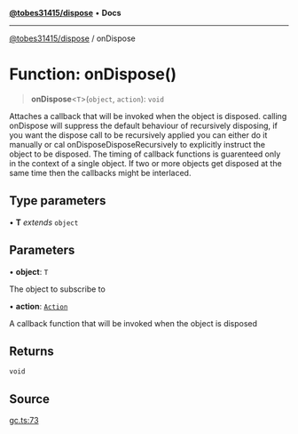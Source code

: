 [**@tobes31415/dispose**](../README.md) • **Docs**

***

[@tobes31415/dispose](../globals.md) / onDispose

# Function: onDispose()

> **onDispose**\<`T`\>(`object`, `action`): `void`

Attaches a callback that will be invoked when the object is disposed.
calling onDispose will suppress the default behaviour of recursively disposing, if you want the dispose call to be recursively applied you can either do it manually or cal onDisposeDisposeRecursively to explicitly instruct the object to be disposed.
The timing of callback functions is guarenteed only in the context of a single object.  If two or more objects get disposed at the same time then the callbacks might be interlaced.

## Type parameters

• **T** *extends* `object`

## Parameters

• **object**: `T`

The object to subscribe to

• **action**: [`Action`](../type-aliases/Action.md)

A callback function that will be invoked when the object is disposed

## Returns

`void`

## Source

[gc.ts:73](https://github.com/tobes31415/dispose/blob/8b821ba54eb1fd6736de9a4ab9b915563840a838/src/gc.ts#L73)
